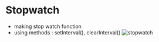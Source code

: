 # Stopwatch
- making stop watch function
- using methods : setInterval(), clearInterval()
![stopwatch](https://user-images.githubusercontent.com/68472545/210092641-d60757d5-a548-477a-8b1c-4fdb55e51556.png)
